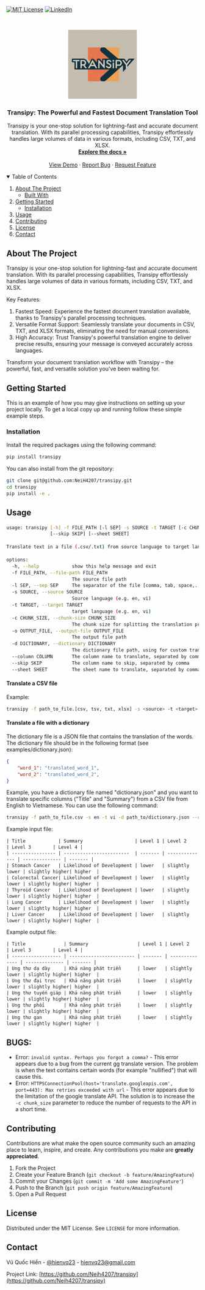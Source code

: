 <!-- [![Contributors][contributors-shield]][contributors-url] -->
<!-- [![Forks][forks-shield]][forks-url] -->
<!-- [![Stargazers][stars-shield]][stars-url]
[![Downloads](https://static.pepy.tech/personalized-badge/transipy?period=total&units=international_system&left_color=grey&right_color=brightgreen&left_text=Downloads)](https://pepy.tech/project/transipy)    
[![PyPI](https://img.shields.io/pypi/v/transipy)](https://pypi.org/project/transipy/)   
[![PyPI - Python Version](https://img.shields.io/pypi/pyversions/transipy)](https://pypi.org/project/transipy/)
[![Issues][issues-shield]][issues-url] -->
[![MIT License][license-shield]][license-url]
[![LinkedIn][linkedin-shield]][linkedin-url]



<!-- PROJECT LOGO -->
<br />
<p align="center">
  <a href="https://github.com/NeiH4207/transipy">
    <img src="images/transipy_logo.jpeg" alt="Logo" width="180" height="180">
  </a>

  <h3 align="center">Transipy: The Powerful and Fastest Document Translation Tool</h3>

  <p align="center">
    Transipy is your one-stop solution for lightning-fast and accurate document translation. With its parallel processing capabilities, Transipy effortlessly handles large volumes of data in various formats, including CSV, TXT, and XLSX.
    <br />
    <a href="https://github.com/NeiH4207/transipy"><strong>Explore the docs »</strong></a>
    <br />
    <br />
    <a href="https://github.com/NeiH4207/transipy">View Demo</a>
    ·
    <a href="https://github.com/NeiH4207/transipy/issues">Report Bug</a>
    ·
    <a href="https://github.com/NeiH4207/transipy/issues">Request Feature</a>
  </p>
</p>



<!-- TABLE OF CONTENTS -->
<details open="open">
  <summary>Table of Contents</summary>
  <ol>
    <li>
      <a href="#about-the-project">About The Project</a>
      <ul>
        <li><a href="#built-with">Built With</a></li>
      </ul>
    </li>
    <li>
      <a href="#getting-started">Getting Started</a>
      <ul>
        <li><a href="#installation">Installation</a></li>
      </ul>
    </li>
    <li><a href="#usage">Usage</a></li>
    <li><a href="#contributing">Contributing</a></li>
    <li><a href="#license">License</a></li>
    <li><a href="#contact">Contact</a></li>
  </ol>
</details>



<!-- ABOUT THE PROJECT -->
## About The Project

Transipy is your one-stop solution for lightning-fast and accurate document translation. With its parallel processing capabilities, Transipy effortlessly handles large volumes of data in various formats, including CSV, TXT, and XLSX.

Key Features:

1. Fastest Speed: Experience the fastest document translation available, thanks to Transipy's parallel processing techniques.
2. Versatile Format Support: Seamlessly translate your documents in CSV, TXT, and XLSX formats, eliminating the need for manual conversions.
3. High Accuracy: Trust Transipy's powerful translation engine to deliver precise results, ensuring your message is conveyed accurately across languages.

Transform your document translation workflow with Transipy – the powerful, fast, and versatile solution you've been waiting for.

<!-- GETTING STARTED -->
## Getting Started

This is an example of how you may give instructions on setting up your project locally.
To get a local copy up and running follow these simple example steps.

### Installation

Install the required packages using the following command:

```bash
pip install transipy
```

You can also install from the git repository:

```bash
git clone git@github.com:NeiH4207/transipy.git
cd transipy
pip install -e .
```

<!-- USAGE EXAMPLES -->
## Usage

```bash
usage: transipy [-h] -f FILE_PATH [-l SEP] -s SOURCE -t TARGET [-c CHUNK_SIZE] [-o OUTPUT_FILE] [-d DICTIONARY] [--column COLUMN]
                [--skip SKIP] [--sheet SHEET]

Translate text in a file (.csv/.txt) from source language to target language.

options:
  -h, --help            show this help message and exit
  -f FILE_PATH, --file-path FILE_PATH
                        The source file path
  -l SEP, --sep SEP     The separator of the file [comma, tab, space,...]
  -s SOURCE, --source SOURCE
                        Source language (e.g. en, vi)
  -t TARGET, --target TARGET
                        target language (e.g. en, vi)
  -c CHUNK_SIZE, --chunk-size CHUNK_SIZE
                        The chunk size for splitting the translation process
  -o OUTPUT_FILE, --output-file OUTPUT_FILE
                        The output file path
  -d DICTIONARY, --dictionary DICTIONARY
                        The dictionary file path, using for custom translation
  --column COLUMN       The column name to translate, separated by comma
  --skip SKIP           The column name to skip, separated by comma
  --sheet SHEET         The sheet name to translate, separated by comma
```

#### Translate a CSV file

Example:
```bash
transipy -f path_to_file.[csv, tsv, txt, xlsx] -s <source> -t <target>
```

#### Translate a file with a dictionary

The dictionary file is a JSON file that contains the translation of the words. 
The dictionary file should be in the following format (see examples/dictionary.json):

```json
{
    "word_1": "translated_word_1",
    "word_2": "translated_word_2",
}
```

Example, you have a dictionary file named "dictionary.json" and you want to translate specific columns ("Title" and "Summary") from a CSV file from English to Vietnamese. You can use the following command:

```bash
transipy -f path_to_file.csv -s en -t vi -d path_to/dictionary.json --column Title,Summary
```

Example input file:
```csv
| Title            | Summary                   | Level 1 | Level 2        | Level 3        | Level 4 |
| ---------------- | ------------------------  | ------- | -------------- | -------------- | ------- |
| Stomach Cancer   | Likelihood of Development | lower   | slightly lower | slightly higher| higher  |
| Colorectal Cancer| Likelihood of Development | lower   | slightly lower | slightly higher| higher  |
| Thyroid Cancer   | Likelihood of Development | lower   | slightly lower | slightly higher| higher  |
| Lung Cancer      | Likelihood of Development | lower   | slightly lower | slightly higher| higher  |
| Liver Cancer     | Likelihood of Development | lower   | slightly lower | slightly higher| higher  |

```

Example output file:
```csv
| Title              | Summary                  | Level 1 | Level 2        | Level 3        | Level 4 |
| ------------------ | ------------------------ | ------- | -------------- | -------------- | ------- |
| Ung thư dạ dày     | Khả năng phát triển      | lower   | slightly lower | slightly higher| higher  |
| Ung thư đại trực   | Khả năng phát triển      | lower   | slightly lower | slightly higher| higher  |
| Ung thư tuyến giáp | Khả năng phát triển      | lower   | slightly lower | slightly higher| higher  |
| Ung thư phổi       | Khả năng phát triển      | lower   | slightly lower | slightly higher| higher  |
| Ung thư gan        | Khả năng phát triển      | lower   | slightly lower | slightly higher| higher  |
```

## BUGS:
- Error: `invalid syntax. Perhaps you forgot a comma?` - This error appears due to a bug from the current gg translate version. The problem is when the text contains certain words (for example "nullified") that will cause this.
- Error: `HTTPSConnectionPool(host='translate.googleapis.com', port=443): Max retries exceeded with url` - This error appears due to the limitation of the google translate API. The solution is to increase the `-c chunk_size` parameter to reduce the number of requests to the API in a short time.

<!-- CONTRIBUTING -->
## Contributing

Contributions are what make the open source community such an amazing place to learn, inspire, and create. Any contributions you make are **greatly appreciated**.

1. Fork the Project
2. Create your Feature Branch (`git checkout -b feature/AmazingFeature`)
3. Commit your Changes (`git commit -m 'Add some AmazingFeature'`)
4. Push to the Branch (`git push origin feature/AmazingFeature`)
5. Open a Pull Request



<!-- LICENSE -->
## License

Distributed under the MIT License. See `LICENSE` for more information.



<!-- CONTACT -->
## Contact

Vũ Quốc Hiển - [@hienvq23](hienvq23@gmail.com) - hienvq23@gmail.com

Project Link: [https://github.com/Neih4207/transipy](https://github.com/Neih4207/transipy)


<!-- MARKDOWN LINKS & IMAGES -->
<!-- https://www.markdownguide.org/basic-syntax/#reference-style-links -->
[download-url]: https://github.com/NeiH4207/transipy/graphs/contributors
[contributors-shield]: https://img.shields.io/github/contributors/NeiH4207/transipy.svg?style=for-the-badge
[contributors-url]: https://github.com/NeiH4207/transipy/graphs/contributors
[forks-shield]: https://img.shields.io/github/forks/NeiH4207/transipy.svg?style=for-the-badge
[forks-url]: https://github.com/NeiH4207/transipy/network/members
[stars-shield]: https://img.shields.io/github/stars/NeiH4207/transipy.svg?style=for-the-badge
[stars-url]: https://github.com/NeiH4207/transipy/stargazers
[issues-shield]: https://img.shields.io/github/issues/NeiH4207/transipy.svg?style=for-the-badge
[issues-url]: https://github.com/NeiH4207/transipy/issues
[license-shield]: https://img.shields.io/github/license/NeiH4207/transipy.svg?style=for-the-badge
[license-url]: https://github.com/NeiH4207/transipy/blob/master/LICENSE.txt
[linkedin-shield]: https://img.shields.io/badge/-LinkedIn-black.svg?style=for-the-badge&logo=linkedin&colorB=555
[linkedin-url]: https://www.linkedin.com/in/neihvq23/
[product-screenshot]: images/screenshot.png
